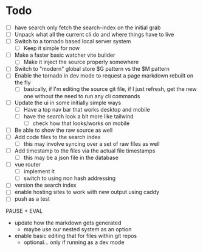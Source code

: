 # Todo

* [ ] have search only fetch the search-index on the initial grab
* [ ] Unpack what all the current cli do and where things have to live
* [ ] Switch to a tornado based local server system
    * [ ] Keep it simple for now
* [ ] Make a faster basic watcher vite builder
    * [ ] Make it inject the source properly somewhere
* [ ] Switch to "modern" global store $G pattern vs the $M pattern
* [ ] Enable the tornado in dev mode to request a page markdown rebuilt on the fly
    * [ ] basically, if I'm editing the source git file, if I just refresh, get the new one
          without the need to run any cli commands
* [ ] Update the ui in some initially simple ways
    * [ ] Have a top nav bar that works desktop and mobile
    * [ ] have the search look a bit more like tailwind
        * [ ] check how that looks/works on mobile
* [ ] Be able to show the raw source as well
* [ ] Add code files to the search index
    * [ ] this may involve syncing over a set of raw files as well
* [ ] Add timestamp to the files via the actual file timestamps
    * [ ] this may be a json file in the database
* [ ] vue router
    * [ ] implement it
    * [ ] switch to using non hash addressing
* [ ] version the search index
* [ ] enable hosting sites to work with new output using caddy
* [ ] push as a test

PAUSE + EVAL

* update how the markdown gets generated
    * maybe use our nested system as an option
* enable basic editing that for files within git repos
    * optional... only if running as a dev mode
